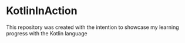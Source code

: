 # KotlinInAction
This repository was created with the intention to showcase my learning progress with the Kotlin language
